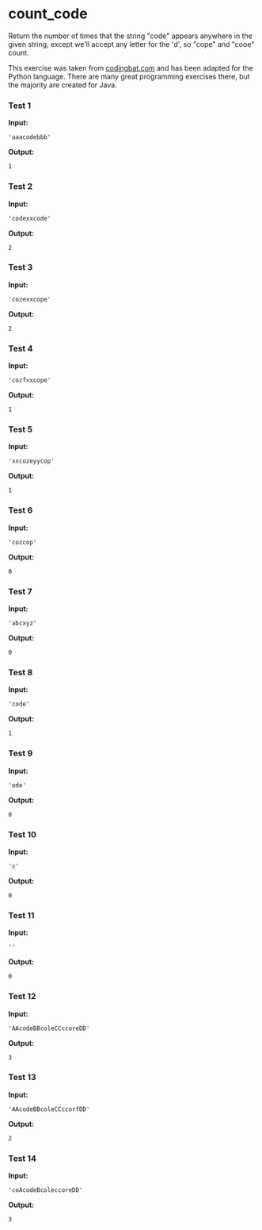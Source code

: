# count_code




Return the number of times that the string "code" appears anywhere in the given string, except we'll accept any letter for the 'd', so "cope" and "cooe" count.

This exercise was taken from [codingbat.com](https://codingbat.com/prob/p123614) and has been adapted for the Python language. There are many great programming exercises there, but the majority are created for Java.






### Test 1
**Input:**
```
'aaacodebbb'
```
**Output:**
```
1
```
### Test 2
**Input:**
```
'codexxcode'
```
**Output:**
```
2
```
### Test 3
**Input:**
```
'cozexxcope'
```
**Output:**
```
2
```
### Test 4
**Input:**
```
'cozfxxcope'
```
**Output:**
```
1
```
### Test 5
**Input:**
```
'xxcozeyycop'
```
**Output:**
```
1
```
### Test 6
**Input:**
```
'cozcop'
```
**Output:**
```
0
```
### Test 7
**Input:**
```
'abcxyz'
```
**Output:**
```
0
```
### Test 8
**Input:**
```
'code'
```
**Output:**
```
1
```
### Test 9
**Input:**
```
'ode'
```
**Output:**
```
0
```
### Test 10
**Input:**
```
'c'
```
**Output:**
```
0
```
### Test 11
**Input:**
```
''
```
**Output:**
```
0
```
### Test 12
**Input:**
```
'AAcodeBBcoleCCccoreDD'
```
**Output:**
```
3
```
### Test 13
**Input:**
```
'AAcodeBBcoleCCccorfDD'
```
**Output:**
```
2
```
### Test 14
**Input:**
```
'coAcodeBcoleccoreDD'
```
**Output:**
```
3
```

